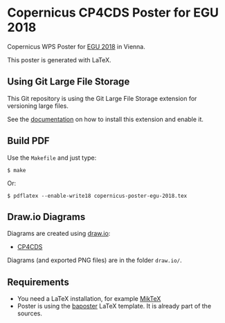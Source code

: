# Copernicus CP4CDS Poster for EGU 2018

Copernicus WPS Poster for [EGU 2018](https://www.egu2018.eu/) in Vienna.

This poster is generated with LaTeX.

## Using Git Large File Storage

This Git repository is using the Git Large File Storage extension for versioning large files.

See the [documentation](https://git-lfs.github.com/) on how to install this extension and enable it.


## Build PDF

Use the ``Makefile`` and just type:

    $ make

Or:

    $ pdflatex --enable-write18 copernicus-poster-egu-2018.tex

## Draw.io Diagrams

Diagrams are created using [draw.io](https://www.draw.io/):

* [CP4CDS](https://www.draw.io/#Hcehbrecht%2Fcopernicus-poster-egu-2018%2Fmaster%2Fdraw.io%2Fcp4cds.xml)

Diagrams (and exported PNG files) are in the folder ``draw.io/``.


## Requirements

* You need a LaTeX installation, for example [MikTeX](https://miktex.org/)
* Poster is using the [baposter](http://www.brian-amberg.de/uni/poster/) LaTeX template. It is already part of the sources.
